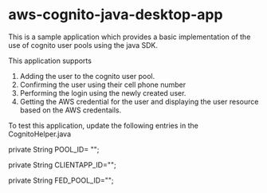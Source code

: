 # aws-cognito-java-desktop-app

This is a sample application which provides a basic implementation of the use of cognito user
pools using the java SDK.

This application supports
1. Adding the user to the cognito user pool.
2. Confirming the user using their cell phone number
3. Performing the login using the newly created user.
4. Getting the AWS credential for the user and displaying the user resource based on the
AWS credentails. 

To test this application, update the following entries in the CognitoHelper.java

private String POOL_ID= ""; 

private String CLIENTAPP_ID="";

private String FED_POOL_ID="";
